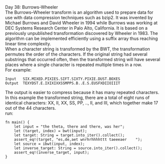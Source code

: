 Day 38: Burrows-Wheeler
<br>
The Burrows–Wheeler transform is an algorithm used to prepare data for use with data compression techniques such as bzip2. It was invented by Michael Burrows and David Wheeler in 1994 while Burrows was working at DEC Systems Research Center in Palo Alto, California. It is based on a previously unpublished transformation discovered by Wheeler in 1983. The algorithm can be implemented efficiently using a suffix array thus reaching linear time complexity.
<br>
When a character string is transformed by the BWT, the transformation permutes the order of the characters. If the original string had several substrings that occurred often, then the transformed string will have several places where a single character is repeated multiple times in a row.
<br>
For example:
<br>
```
Input	SIX.MIXED.PIXIES.SIFT.SIXTY.PIXIE.DUST.BOXES
Output	TEXYDST.E.IXIXIXXSSMPPS.B..E.S.EUSFXDIIOIIIT
```
The output is easier to compress because it has many repeated characters. In this example the transformed string, there are a total of eight runs of identical characters: XX, II, XX, SS, PP, .., II, and III, which together make 17 out of the 44 characters.
<br>
run:
```
fn main() {
    let input = "the theta, there and there, was her";
    let (target, index) = bwt(input);
    let target: String = target.into_iter().collect();
    assert_eq!(target, "es,de,aet wnrhrhhhhttt taeeeaer    ");
    let source = ibwt(input, index);
    let inverse_target: String = source.into_iter().collect();
    assert_eq!(inverse_target, input);
}
```
